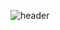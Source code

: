 ![header](https://capsule-render.vercel.app/api?type=waving&color=20:0066CC,40:0059B3,60:004080,80:003366,100:001A33&height=180&text=Daniel%20Lee&fontColor=FFFFFF&fontSize=70)
